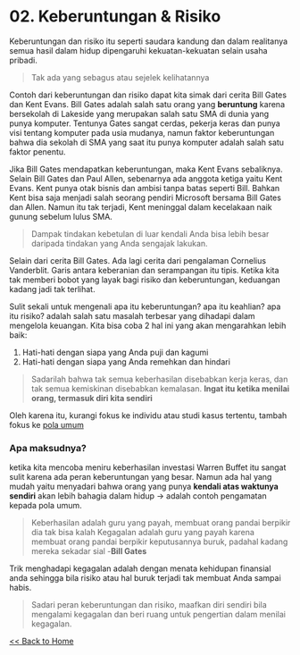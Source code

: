# 02. Keberuntungan & Risiko

Keberuntungan dan risiko itu seperti saudara kandung dan dalam realitanya semua hasil dalam hidup dipengaruhi kekuatan-kekuatan selain usaha pribadi.

> Tak ada yang sebagus atau sejelek kelihatannya

Contoh dari keberuntungan dan risiko dapat kita simak dari cerita Bill Gates dan Kent Evans.
Bill Gates adalah salah satu orang yang **beruntung** karena bersekolah di Lakeside yang merupakan salah satu SMA di dunia yang punya komputer. Tentunya Gates sangat cerdas, pekerja keras dan punya visi tentang komputer pada usia mudanya, namun faktor keberuntungan bahwa dia sekolah di SMA yang saat itu punya komputer adalah salah satu faktor penentu.

Jika Bill Gates mendapatkan keberuntungan, maka Kent Evans sebaliknya. Selain Bill Gates dan Paul Allen, sebenarnya ada anggota ketiga yaitu Kent Evans. Kent punya otak bisnis dan ambisi tanpa batas seperti Bill. Bahkan Kent bisa saja menjadi salah seorang pendiri Microsoft bersama Bill Gates dan Allen. Namun itu tak terjadi, Kent meninggal dalam kecelakaan naik gunung sebelum lulus SMA.

> Dampak tindakan kebetulan di luar kendali Anda bisa lebih besar daripada tindakan yang Anda sengajak lakukan.

Selain dari cerita Bill Gates. Ada lagi cerita dari pengalaman Cornelius Vanderblit. Garis antara keberanian dan serampangan itu tipis. Ketika kita tak memberi bobot yang layak bagi risiko dan keberuntungan, keduangan kadang jadi tak terlihat. 

Sulit sekali untuk mengenali apa itu keberuntungan? apa itu keahlian? apa itu risiko? adalah salah satu masalah terbesar yang dihadapi dalam mengelola keuangan. Kita bisa coba 2 hal ini yang akan mengarahkan lebih baik:
1. Hati-hati dengan siapa yang Anda puji dan kagumi
2. Hati-hati dengan siapa yang Anda remehkan dan hindari

> Sadarilah bahwa tak semua keberhasilan disebabkan kerja keras, dan tak semua kemiskinan disebabkan kemalasan. **Ingat itu ketika menilai orang, termasuk diri kita sendiri**

Oleh karena itu, kurangi fokus ke individu atau studi kasus tertentu, tambah fokus ke <u>pola umum</u>

<h3>Apa maksudnya?</h3>

ketika kita mencoba meniru keberhasilan investasi Warren Buffet itu sangat sulit karena ada peran keberuntungan yang besar. Namun ada hal yang mudah yaitu menyadari bahwa orang yang punya **kendali atas waktunya sendiri** akan lebih bahagia dalam hidup -> adalah contoh pengamatan kepada pola umum.

> Keberhasilan adalah guru yang payah, membuat orang pandai berpikir dia tak bisa kalah
> Kegagalan adalah guru yang payah karena membuat orang pandai berpikir keputusannya buruk, padahal kadang mereka sekadar sial
-**Bill Gates**

Trik menghadapi kegagalan adalah dengan menata kehidupan finansial anda sehingga bila risiko atau hal buruk terjadi tak membuat Anda sampai habis.

> Sadari peran keberuntungan dan risiko, maafkan diri sendiri bila mengalami kegagalan dan beri ruang untuk pengertian dalam menilai kegagalan.

[<< Back to Home](https://github.com/pockypoem/BookRecaps/blob/main/PsychologyOfMoney/README.MD)